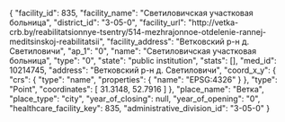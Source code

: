 {
    "facility_id": 835,
    "facility_name": "Светиловичская участковая больница",
    "district_id": "3-05-0",
    "facility_url": "http:\/\/vetka-crb.by\/reabilitatsionnye-tsentry\/514-mezhrajonnoe-otdelenie-rannej-meditsinskoj-reabilitatsii",
    "facility_address": "Ветковский р-н д. Светиловичи",
    "ap_1": "0",
    "name": "Светиловичская участковая больница",
    "type": "0",
    "state": "public institution",
    "stats": [],
    "med_id": 10214745,
    "address": "Ветковский р-н д. Светиловичи",
    "coord_x_y": {
        "crs": {
            "type": "name",
            "properties": {
                "name": "EPSG:4326"
            }
        },
        "type": "Point",
        "coordinates": [
            31.3148,
            52.7916
        ]
    },
    "place_name": "Ветка",
    "place_type": "city",
    "year_of_closing": null,
    "year_of_opening": "0",
    "healthcare_facility_key": 835,
    "administrative_division_id": "3-05-0"
}